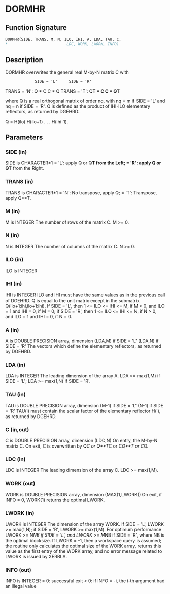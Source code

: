 # DORMHR

## Function Signature

```fortran
DORMHR(SIDE, TRANS, M, N, ILO, IHI, A, LDA, TAU, C,
*                          LDC, WORK, LWORK, INFO)
```

## Description


 DORMHR overwrites the general real M-by-N matrix C with

                 SIDE = 'L'     SIDE = 'R'
 TRANS = 'N':      Q * C          C * Q
 TRANS = 'T':      Q**T * C       C * Q**T

 where Q is a real orthogonal matrix of order nq, with nq = m if
 SIDE = 'L' and nq = n if SIDE = 'R'. Q is defined as the product of
 IHI-ILO elementary reflectors, as returned by DGEHRD:

 Q = H(ilo) H(ilo+1) . . . H(ihi-1).

## Parameters

### SIDE (in)

SIDE is CHARACTER*1 = 'L': apply Q or Q**T from the Left; = 'R': apply Q or Q**T from the Right.

### TRANS (in)

TRANS is CHARACTER*1 = 'N': No transpose, apply Q; = 'T': Transpose, apply Q**T.

### M (in)

M is INTEGER The number of rows of the matrix C. M >= 0.

### N (in)

N is INTEGER The number of columns of the matrix C. N >= 0.

### ILO (in)

ILO is INTEGER

### IHI (in)

IHI is INTEGER ILO and IHI must have the same values as in the previous call of DGEHRD. Q is equal to the unit matrix except in the submatrix Q(ilo+1:ihi,ilo+1:ihi). If SIDE = 'L', then 1 <= ILO <= IHI <= M, if M > 0, and ILO = 1 and IHI = 0, if M = 0; if SIDE = 'R', then 1 <= ILO <= IHI <= N, if N > 0, and ILO = 1 and IHI = 0, if N = 0.

### A (in)

A is DOUBLE PRECISION array, dimension (LDA,M) if SIDE = 'L' (LDA,N) if SIDE = 'R' The vectors which define the elementary reflectors, as returned by DGEHRD.

### LDA (in)

LDA is INTEGER The leading dimension of the array A. LDA >= max(1,M) if SIDE = 'L'; LDA >= max(1,N) if SIDE = 'R'.

### TAU (in)

TAU is DOUBLE PRECISION array, dimension (M-1) if SIDE = 'L' (N-1) if SIDE = 'R' TAU(i) must contain the scalar factor of the elementary reflector H(i), as returned by DGEHRD.

### C (in,out)

C is DOUBLE PRECISION array, dimension (LDC,N) On entry, the M-by-N matrix C. On exit, C is overwritten by Q*C or Q**T*C or C*Q**T or C*Q.

### LDC (in)

LDC is INTEGER The leading dimension of the array C. LDC >= max(1,M).

### WORK (out)

WORK is DOUBLE PRECISION array, dimension (MAX(1,LWORK)) On exit, if INFO = 0, WORK(1) returns the optimal LWORK.

### LWORK (in)

LWORK is INTEGER The dimension of the array WORK. If SIDE = 'L', LWORK >= max(1,N); if SIDE = 'R', LWORK >= max(1,M). For optimum performance LWORK >= N*NB if SIDE = 'L', and LWORK >= M*NB if SIDE = 'R', where NB is the optimal blocksize. If LWORK = -1, then a workspace query is assumed; the routine only calculates the optimal size of the WORK array, returns this value as the first entry of the WORK array, and no error message related to LWORK is issued by XERBLA.

### INFO (out)

INFO is INTEGER = 0: successful exit < 0: if INFO = -i, the i-th argument had an illegal value

